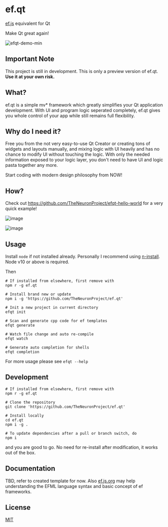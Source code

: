# ef.qt
[ef.js](https://ef.js.org) equivalent for Qt

Make Qt great again!

![efqt-demo-min](https://user-images.githubusercontent.com/10512422/70913644-652b5580-2051-11ea-9d49-79f18b96a9b2.gif)

## Important Note
This project is still in development. This is only a preview version of ef.qt. **Use it at your own risk.**

## What?
ef.qt is a simple mv\* framework which greatly simplifies your Qt application development. With UI and program logic seperated completely, ef.qt gives you whole control of your app while still remains full flexibility.

## Why do I need it?
Free you from the not very easy-to-use Qt Creator or creating tons of widgets and layouts manually, and mixing logic with UI heavily and has no chance to modify UI without touching the logic. With only the needed information exposed to your logic layer, you don't need to have UI and logic pasta together any more.

Start coding with modern design philosophy from NOW!

## How?
Check out https://github.com/TheNeuronProject/efqt-hello-world for a very quick example!

![image](https://user-images.githubusercontent.com/10512422/71104060-2aaeed80-21f6-11ea-87a9-64668935d1f2.png)

![image](https://user-images.githubusercontent.com/10512422/71104073-30a4ce80-21f6-11ea-9969-18cc30c0b3af.png)

## Usage
Install `node` if not installed already. Personally I recommend using [n-install](https://github.com/mklement0/n-install). Node v10 or above is required.

Then

```shell script
# If installed from elsewhere, first remove with
npm r -g ef.qt

# Install brand new or update
npm i -g 'https://github.com/TheNeuronProject/ef.qt'

# Init a new project in current directory
efqt init

# Scan and generate cpp code for ef templates
efqt generate

# Watch file change and auto re-compile
efqt watch

# Generate auto completion for shells
efqt completion
```

For more usage please see `efqt --help`

## Development
```shell script
# If installed from elsewhere, first remove with
npm r -g ef.qt

# Clone the repository
git clone 'https://github.com/TheNeuronProject/ef.qt'

# Install locally
cd ef.qt
npm i -g .

# To update dependencies after a pull or branch switch, do
npm i
```

and you are good to go. No need for re-install after modification, it works out of the box.

## Documentation
TBD, refer to created template for now. Also [ef.js.org](https://ef.js.org) may help understanding the EFML language syntax and basic concept of ef frameworks.

## License
[MIT](https://cos.mit-license.org/)
